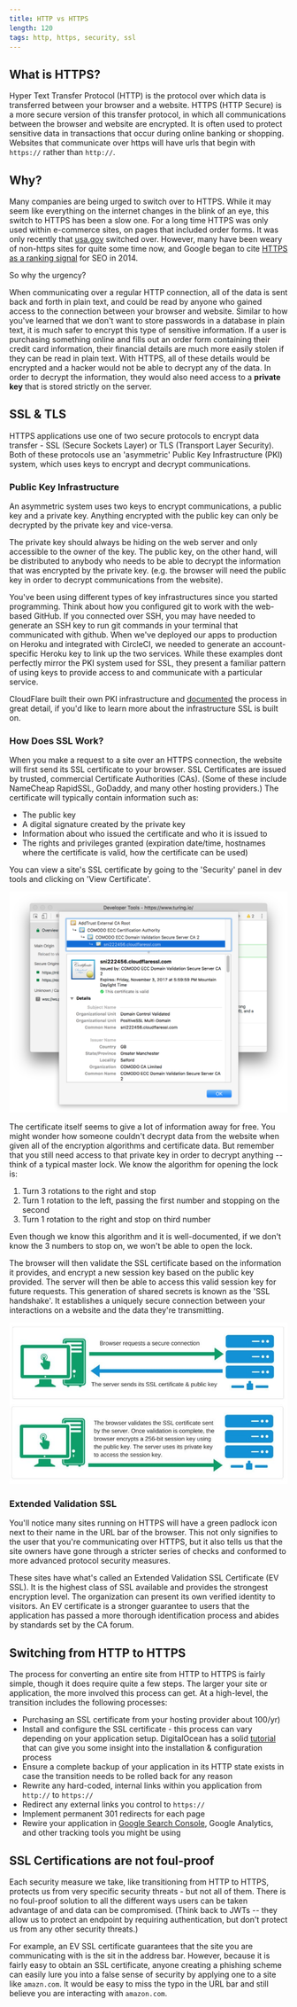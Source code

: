 ```yaml
---
title: HTTP vs HTTPS
length: 120
tags: http, https, security, ssl
---
```


## What is HTTPS?

Hyper Text Transfer Protocol (HTTP) is the protocol over which data is transferred between your browser and a website. HTTPS (HTTP Secure) is a more secure version of this transfer protocol, in which all communications between the browser and website are encrypted. It is often used to protect sensitive data in transactions that occur during online banking or shopping. Websites that communicate over https will have urls that begin with `https://` rather than `http://`. 

## Why?

Many companies are being urged to switch over to HTTPS. While it may seem like everything on the internet changes in the blink of an eye, this switch to HTTPS has been a slow one. For a long time HTTPS was only used within e-commerce sites, on pages that included order forms. It was only recently that [usa.gov](https://www.usa.gov/) switched over. However, many have been weary of non-https sites for quite some time now, and Google began to cite [HTTPS as a ranking signal](https://webmasters.googleblog.com/2014/08/https-as-ranking-signal.html) for SEO in 2014.

So why the urgency?

When communicating over a regular HTTP connection, all of the data is sent back and forth in plain text, and could be read by anyone who gained access to the connection between your browser and website. Similar to how you've learned that we don't want to store passwords in a database in plain text, it is much safer to encrypt this type of sensitive information. If a user is purchasing something online and fills out an order form containing their credit card information, their financial details are much more easily stolen if they can be read in plain text. With HTTPS, all of these details would be encrypted and a hacker would not be able to decrypt any of the data. In order to decrypt the information, they would also need access to a **private key** that is stored strictly on the server.

## SSL & TLS

HTTPS applications use one of two secure protocols to encrypt data transfer - SSL (Secure Sockets Layer) or TLS (Transport Layer Security). Both of these protocols use an 'asymmetric' Public Key Infrastructure (PKI) system, which uses keys to encrypt and decrypt communications.

### Public Key Infrastructure

An asymmetric system uses two keys to encrypt communications, a public key and a private key. Anything encrypted with the public key can only be decrypted by the private key and vice-versa. 

The private key should always be hiding on the web server and only accessible to the owner of the key. The public key, on the other hand, will be distributed to anybody who needs to be able to decrypt the information that was encrypted by the private key. (e.g. the browser will need the public key in order to decrypt communications from the website).

You've been using different types of key infrastructures since you started programming. Think about how you configured git to work with the web-based GitHub. If you connected over SSH, you may have needed to generate an SSH key to run git commands in your terminal that communicated with github. When we've deployed our apps to production on Heroku and integrated with CircleCI, we needed to generate an account-specific Heroku key to link up the two services. While these examples dont perfectly mirror the PKI system used for SSL, they present a familiar pattern of using keys to provide access to and communicate with a particular service.

CloudFlare built their own PKI infrastructure and [documented](https://blog.cloudflare.com/how-to-build-your-own-public-key-infrastructure/) the process in great detail, if you'd like to learn more about the infrastructure SSL is built on.

### How Does SSL Work?

When you make a request to a site over an HTTPS connection, the website will first send its SSL certificate to your browser. SSL Certificates are issued by trusted, commercial Certificate Authorities (CAs). (Some of these include NameCheap RapidSSL, GoDaddy, and many other hosting providers.) The certificate will typically contain information such as:

* The public key
* A digital signature created by the private key
* Information about who issued the certificate and who it is issued to
* The rights and privileges granted (expiration date/time, hostnames where the certificate is valid, how the certificate can be used)

You can view a site's SSL certificate by going to the 'Security' panel in dev tools and clicking on 'View Certificate'.

![SSL Certificate](/assets/images/lessons/https-ssl/ssl-certificate.png)

The certificate itself seems to give a lot of information away for free. You might wonder how someone couldn't decrypt data from the website when given all of the encryption algorithms and certificate data. But remember that you still need access to that private key in order to decrypt anything -- think of a typical master lock. We know the algorithm for opening the lock is:

1. Turn 3 rotations to the right and stop
2. Turn 1 rotation to the left, passing the first number and stopping on the second
3. Turn 1 rotation to the right and stop on third number

Even though we know this algorithm and it is well-documented, if we don't know the 3 numbers to stop on, we won't be able to open the lock.

The browser will then validate the SSL certificate based on the information it provides, and encrypt a new session key based on the public key provided. The server will then be able to access this valid session key for future requests. This generation of shared secrets is known as the 'SSL handshake'. It establishes a uniquely secure connection between your interactions on a website and the data they're transmitting.

![how-ssl-works](/assets/images/lessons/https-ssl/how-ssl-works.jpg)

### Extended Validation SSL

You'll notice many sites running on HTTPS will have a green padlock icon next to their name in the URL bar of the browser. This not only signifies to the user that you're communicating over HTTPS, but it also tells us that the site owners have gone through a stricter series of checks and conformed to more advanced protocol security measures.

These sites have what's called an Extended Validation SSL Certificate (EV SSL). It is the highest class of SSL available and provides the strongest encryption level. The organization can present its own verified identity to visitors. An EV certificate is a stronger guarantee to users that the application has passed a more thorough identification process and abides by standards set by the CA forum.

## Switching from HTTP to HTTPS

The process for converting an entire site from HTTP to HTTPS is fairly simple, though it does require quite a few steps. The larger your site or application, the more involved this process can get. At a high-level, the transition includes the following processes:

* Purchasing an SSL certificate from your hosting provider about 100/yr)
* Install and configure the SSL certificate - this process can vary depending on your application setup. DigitalOcean has a solid [tutorial](https://www.digitalocean.com/community/tutorials/how-to-install-an-ssl-certificate-from-a-commercial-certificate-authority) that can give you some insight into the installation & configuration process
* Ensure a complete backup of your application in its HTTP state exists in case the transition needs to be rolled back for any reason
* Rewrite any hard-coded, internal links within you application from `http://` to `https://`
* Redirect any external links you control to `https://`
* Implement permanent 301 redirects for each page
* Rewire your application in [Google Search Console](https://www.google.com/webmasters/tools/home?hl=en&pli=1), Google Analytics, and other tracking tools you might be using

## SSL Certifications are not foul-proof

Each security measure we take, like transitioning from HTTP to HTTPS, protects us from very specific security threats - but not all of them. There is no foul-proof solution to all the different ways users can be taken advantage of and data can be compromised. (Think back to JWTs -- they allow us to protect an endpoint by requiring authentication, but don't protect us from any other security threats.)

For example, an EV SSL certificate guarantees that the site you are communicating with is the sit in the address bar. However, because it is fairly easy to obtain an SSL certificate, anyone creating a phishing scheme can easily lure you into a false sense of security by applying one to a site like `amazn.com`. It would be easy to miss the typo in the URL bar and still believe you are interacting with `amazon.com`.









